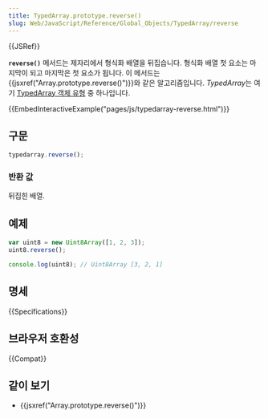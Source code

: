 ```yaml
---
title: TypedArray.prototype.reverse()
slug: Web/JavaScript/Reference/Global_Objects/TypedArray/reverse
---
```

{{JSRef}}

**`reverse()`** 메서드는 제자리에서 형식화 배열을 뒤집습니다. 형식화 배열 첫 요소는 마지막이 되고 마지막은 첫 요소가 됩니다. 이 메서드는 {{jsxref("Array.prototype.reverse()")}}와 같은 알고리즘입니다. *TypedArray*는 여기 [TypedArray 객체 유형](/ko/docs/Web/JavaScript/Reference/Global_Objects/TypedArray#TypedArray_objects) 중 하나입니다.

{{EmbedInteractiveExample("pages/js/typedarray-reverse.html")}}

## 구문

```js
typedarray.reverse();
```

### 반환 값

뒤집힌 배열.

## 예제

```js
var uint8 = new Uint8Array([1, 2, 3]);
uint8.reverse();

console.log(uint8); // Uint8Array [3, 2, 1]
```

## 명세

{{Specifications}}

## 브라우저 호환성

{{Compat}}

## 같이 보기

- {{jsxref("Array.prototype.reverse()")}}
